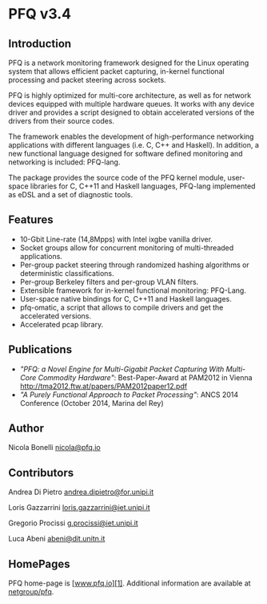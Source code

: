 PFQ v3.4 
========

Introduction
------------

PFQ is a network monitoring framework designed for the Linux operating system 
that allows efficient packet capturing, in-kernel functional processing and packet 
steering across sockets. 

PFQ is highly optimized for multi-core architecture, as well as for network 
devices equipped with multiple hardware queues. It works with any device
driver and provides a script designed to obtain accelerated versions of the drivers 
from their source codes.

The framework enables the development of high-performance networking applications 
with different languages (i.e. C, C++ and Haskell). In addition, a new functional language 
designed for software defined monitoring and networking is included: PFQ-lang.

The package provides the source code of the PFQ kernel module, user-space libraries 
for C, C++11 and Haskell languages, PFQ-lang implemented as eDSL and a set of diagnostic tools.

Features
--------

* 10-Gbit Line-rate (14,8Mpps) with Intel ixgbe vanilla driver.
* Socket groups allow for concurrent monitoring of multi-threaded applications.
* Per-group packet steering through randomized hashing algorithms or deterministic classifications.
* Per-group Berkeley filters and per-group VLAN filters.
* Extensible framework for in-kernel functional monitoring: PFQ-Lang. 
* User-space native bindings for C, C++11 and Haskell languages.
* pfq-omatic, a script that allows to compile drivers and get the accelerated versions.
* Accelerated pcap library.

Publications
------------

* _"PFQ: a Novel Engine for Multi-Gigabit Packet Capturing With Multi-Core Commodity Hardware"_: Best-Paper-Award at PAM2012 in Vienna http://tma2012.ftw.at/papers/PAM2012paper12.pdf
* _"A Purely Functional Approach to Packet Processing"_: ANCS 2014 Conference (October 2014, Marina del Rey) 

Author
------

Nicola Bonelli <nicola@pfq.io>  

Contributors
------------

Andrea Di Pietro <andrea.dipietro@for.unipi.it>  

Loris Gazzarrini <loris.gazzarrini@iet.unipi.it>  

Gregorio Procissi <g.procissi@iet.unipi.it>

Luca Abeni <abeni@dit.unitn.it>


HomePages
---------

PFQ home-page is [www.pfq.io][1]. Additional information are available at [netgroup/pfq][2].


[1]: http://www.pfq.io
[2]: http://netgroup.iet.unipi.it/software/pfq/
